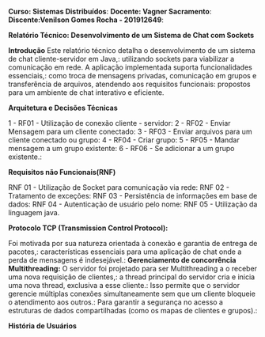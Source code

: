 **Curso: Sistemas Distribuídos**:
**Docente: Vagner Sacramento**:
**Discente:Venilson Gomes Rocha - 201912649**:


**Relatório Técnico: Desenvolvimento de um Sistema de Chat com Sockets**


**Introdução**
Este relatório técnico detalha o desenvolvimento de um sistema de chat cliente-servidor em Java,:
utilizando sockets para viabilizar a comunicação em rede. A aplicação implementada suporta funcionalidades essenciais,:
como troca de mensagens privadas, comunicação em grupos e transferência de arquivos, atendendo aos requisitos funcionais:
propostos para um ambiente de chat interativo e eficiente.

**Arquitetura e Decisões Técnicas**

1 - RF01 - Utilização de conexão cliente - servidor: 
2 - RF02 - Enviar Mensagem para um cliente conectado:
3 - RF03 - Enviar arquivos para um cliente conectado ou grupo:
4 - RF04 - Criar grupo:
5 - RF05 -  Mandar mensagem a um grupo existente:
6 - RF06 - Se adicionar a um grupo existente.:

**Requisitos não Funcionais(RNF)**

RNF 01 -  Utilização de Socket para comunicação via rede:
RNF 02 - Tratamento de exceções:
RNF 03 -  Persistência de informações em base de dados:
RNF 04 - Autenticação de usuário pelo nome:
RNF 05 - Utilização da linguagem java.

**Protocolo TCP (Transmission Control Protocol):** 

Foi motivada por sua natureza orientada à conexão e garantia de entrega de pacotes,:
características essenciais para uma aplicação de chat onde a perda de mensagens é indesejável.:
**Gerenciamento de concorrência Multithreading:** O servidor foi projetado para ser Multithreading a o receber uma nova requisição de clientes,:
a thread principal do servidor cria e inicia uma nova thread, exclusiva a esse cliente.:
Isso permite que o servidor gerencie múltiplas conexões simultaneamente sem que um cliente bloqueie o atendimento aos outros.:
Para garantir a segurança no acesso a estruturas de dados compartilhadas (como os mapas de clientes e grupos).:

**História de Usuários**




